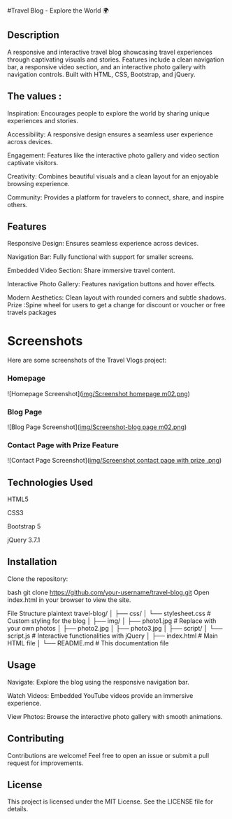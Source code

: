 

#Travel Blog - Explore the World 🌍

## Description
A responsive and interactive travel blog showcasing travel experiences through captivating visuals and stories. Features include a clean navigation bar, a responsive video section, and an interactive photo gallery with navigation controls. Built with HTML, CSS, Bootstrap, and jQuery.
## The values :
Inspiration: Encourages people to explore the world by sharing unique experiences and stories.

Accessibility: A responsive design ensures a seamless user experience across devices.

Engagement: Features like the interactive photo gallery and video section captivate visitors.

Creativity: Combines beautiful visuals and a clean layout for an enjoyable browsing experience.

Community: Provides a platform for travelers to connect, share, and inspire others.

## Features
Responsive Design: Ensures seamless experience across devices.

Navigation Bar: Fully functional with support for smaller screens.

Embedded Video Section: Share immersive travel content.

Interactive Photo Gallery: Features navigation buttons and hover effects.

Modern Aesthetics: Clean layout with rounded corners and subtle shadows.
Prize :Spine wheel for users to get a change for discount or voucher or free travels packages 

# Screenshots

Here are some screenshots of the Travel Vlogs project:

### Homepage
![Homepage Screenshot]([img/Screenshot homepage m02.png](https://github.com/cannavaro2010/Milestone02/blob/fea7b24f797401eb9d08390db4f4e7a8e16c2c4f/img/Screenshot%20homepage%20m02.png))

### Blog Page
![Blog Page Screenshot]([img/Screenshot-blog page m02.png](https://github.com/cannavaro2010/Milestone02/blob/fea7b24f797401eb9d08390db4f4e7a8e16c2c4f/img/Screenshot-blog%20page%20m02.png))

### Contact Page with Prize Feature
![Contact Page Screenshot]([img/Screenshot contact page with prize .png](https://github.com/cannavaro2010/Milestone02/blob/fea7b24f797401eb9d08390db4f4e7a8e16c2c4f/img/Screenshot%20contact%20page%20with%20prize%20.png))





## Technologies Used
HTML5

CSS3

Bootstrap 5

jQuery 3.7.1

## Installation
Clone the repository:

bash
git clone https://github.com/your-username/travel-blog.git
Open index.html in your browser to view the site.

File Structure
plaintext
travel-blog/
│
├── css/
│   └── stylesheet.css  # Custom styling for the blog
│
├── img/
│   ├── photo1.jpg      # Replace with your own photos
│   ├── photo2.jpg
│   ├── photo3.jpg
│
├── script/
│   └── script.js       # Interactive functionalities with jQuery
│
├── index.html          # Main HTML file
│
└── README.md           # This documentation file
## Usage
Navigate: Explore the blog using the responsive navigation bar.

Watch Videos: Embedded YouTube videos provide an immersive experience.

View Photos: Browse the interactive photo gallery with smooth animations.

## Contributing
Contributions are welcome! Feel free to open an issue or submit a pull request for improvements.

## License
This project is licensed under the MIT License. See the LICENSE file for details.
